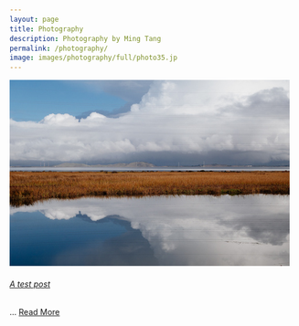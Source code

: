 ```yaml
---
layout: page
title: Photography
description: Photography by Ming Tang
permalink: /photography/
image: images/photography/full/photo35.jp
---
```


<div class="post-box" style="margin-bottom:48px">
	<img class="box-img" src="/images/photography/thumb/DSC03046.jpg" alt="">
	<div class="box-text">
		<a href="{{ site.url }}/photography/2023/03/22/xa/">
			<h6>A test post</h6>
		</a>
		<p> ... <a href="{{ site.url }}/photography/2023/03/22/xa/">Read More</a></p>
	</div>
</div>
